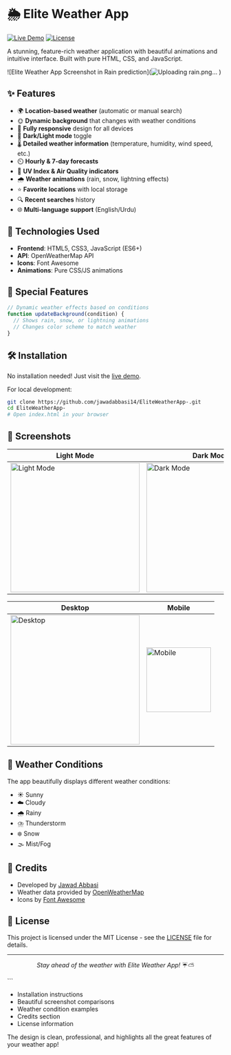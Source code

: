 
# 🌦️ Elite Weather App

[![Live Demo](https://img.shields.io/badge/Live-Demo-brightgreen)](https://jawadabbasi14.github.io/EliteWeatherApp-/)
[![License](https://img.shields.io/badge/License-MIT-blue)](https://opensource.org/licenses/MIT)

A stunning, feature-rich weather application with beautiful animations and intuitive interface. Built with pure HTML, CSS, and JavaScript.

![Elite Weather App Screenshot in Rain prediction](![Uploading rain.png…]()
)

## ✨ Features

- 🌍 **Location-based weather** (automatic or manual search)
- 🌞 **Dynamic background** that changes with weather conditions
- 📱 **Fully responsive** design for all devices
- 🌙 **Dark/Light mode** toggle
- 🌡️ **Detailed weather information** (temperature, humidity, wind speed, etc.)
- ⏲️ **Hourly & 7-day forecasts**
- 🌈 **UV Index & Air Quality indicators**
- 🌧️ **Weather animations** (rain, snow, lightning effects)
- ⭐ **Favorite locations** with local storage
- 🔍 **Recent searches** history
- 🌐 **Multi-language support** (English/Urdu)

## 🚀 Technologies Used

- **Frontend**: HTML5, CSS3, JavaScript (ES6+)
- **API**: OpenWeatherMap API
- **Icons**: Font Awesome
- **Animations**: Pure CSS/JS animations

## 🌟 Special Features

```javascript
// Dynamic weather effects based on conditions
function updateBackground(condition) {
  // Shows rain, snow, or lightning animations
  // Changes color scheme to match weather
}
```

## 🛠️ Installation

No installation needed! Just visit the [live demo](https://jawadabbasi14.github.io/EliteWeatherApp-/).

For local development:
```bash
git clone https://github.com/jawadabbasi14/EliteWeatherApp-.git
cd EliteWeatherApp-
# Open index.html in your browser
```

## 📸 Screenshots

| Light Mode | Dark Mode |
|------------|-----------|
| <img width="300" alt="Light Mode" src="https://github.com/user-attachments/assets/dcd1238c-36e4-4545-bed8-84a39e58d56e"> | <img width="300" alt="Dark Mode" src="https://github.com/user-attachments/assets/d496b46d-8b66-4d5d-9276-3af86e894c5e"> |

| Desktop | Mobile |
|---------|--------|
| <img width="300" alt="Desktop" src="https://github.com/user-attachments/assets/12bd93aa-40e2-4dd1-b40f-f9fdedfe906d"> | <img width="150" alt="Mobile" src="https://github.com/user-attachments/assets/c2215c4a-7dbc-4bef-8751-d2920af8a649"> |
## 🌈 Weather Conditions

The app beautifully displays different weather conditions:

- ☀️ Sunny
- ☁️ Cloudy
- 🌧️ Rainy
- ⛈️ Thunderstorm
- ❄️ Snow
- 🌫️ Mist/Fog

## 📜 Credits

- Developed by [Jawad Abbasi](https://github.com/jawadabbasi14)
- Weather data provided by [OpenWeatherMap](https://openweathermap.org/)
- Icons by [Font Awesome](https://fontawesome.com/)

## 📄 License

This project is licensed under the MIT License - see the [LICENSE](LICENSE) file for details.

---

<p align="center">
  <i>Stay ahead of the weather with Elite Weather App!</i> ☔⛅
</p>
```


- Installation instructions
- Beautiful screenshot comparisons
- Weather condition examples
- Credits section
- License information

The design is clean, professional, and highlights all the great features of your weather app!
